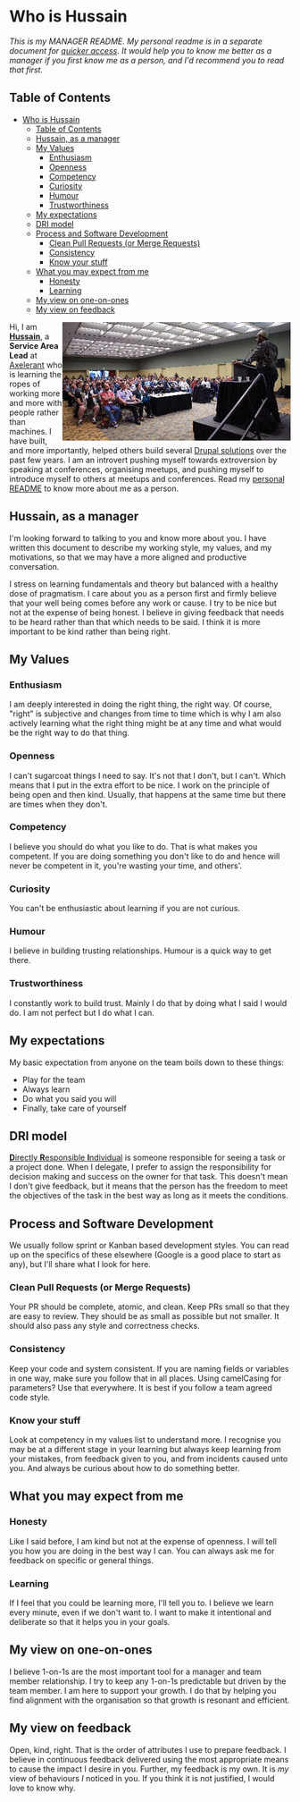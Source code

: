 # Who is Hussain

*This is my MANAGER README. My personal readme is in a separate document for [quicker access](https://hussainweb.github.io/README/). It would help you to know me better as a manager if you first know me as a person, and I'd recommend you to read that first.*

## Table of Contents

- [Who is Hussain](#who-is-hussain)
  - [Table of Contents](#table-of-contents)
  - [Hussain, as a manager](#hussain-as-a-manager)
  - [My Values](#my-values)
    - [Enthusiasm](#enthusiasm)
    - [Openness](#openness)
    - [Competency](#competency)
    - [Curiosity](#curiosity)
    - [Humour](#humour)
    - [Trustworthiness](#trustworthiness)
  - [My expectations](#my-expectations)
  - [DRI model](#dri-model)
  - [Process and Software Development](#process-and-software-development)
    - [Clean Pull Requests (or Merge Requests)](#clean-pull-requests-or-merge-requests)
    - [Consistency](#consistency)
    - [Know your stuff](#know-your-stuff)
  - [What you may expect from me](#what-you-may-expect-from-me)
    - [Honesty](#honesty)
    - [Learning](#learning)
  - [My view on one-on-ones](#my-view-on-one-on-ones)
  - [My view on feedback](#my-view-on-feedback)

<img align="right" src="./me-drupalcon-talk.jpg" width="409" height="212" alt="hussainweb presenting a talk at DrupalCon" title="Photo from DrupalCon Nashville" />

Hi, I am [**Hussain**](https://www.linkedin.com/in/hussainweb/), a **Service Area Lead** at [Axelerant](https://www.axelerant.com/) who is learning the ropes of working more and more with people rather than machines. I have built, and more importantly, helped others build several [Drupal solutions](https://www.drupal.org/u/hussainweb) over the past few years. I am an introvert pushing myself towards extroversion by speaking at conferences, organising meetups, and pushing myself to introduce myself to others at meetups and conferences. Read my [personal README](https://hussainweb.github.io/README/) to know more about me as a person.

## Hussain, as a manager

I'm looking forward to talking to you and know more about you. I have written this document to describe my working style, my values, and my motivations, so that we may have a more aligned and productive conversation.

I stress on learning fundamentals and theory but balanced with a healthy dose of pragmatism. I care about you as a person first and firmly believe that your well being comes before any work or cause. I try to be nice but not at the expense of being honest. I believe in giving feedback that needs to be heard rather than that which needs to be said. I think it is more important to be kind rather than being right.

## My Values

### Enthusiasm

I am deeply interested in doing the right thing, the right way. Of course, "right" is subjective and changes from time to time which is why I am also actively learning what the right thing might be at any time and what would be the right way to do that thing.

### Openness

I can't sugarcoat things I need to say. It's not that I don't, but I can't. Which means that I put in the extra effort to be nice. I work on the principle of being open and then kind. Usually, that happens at the same time but there are times when they don't.

### Competency

I believe you should do what you like to do. That is what makes you competent. If you are doing something you don't like to do and hence will never be competent in it, you're wasting your time, and others'.

### Curiosity

You can't be enthusiastic about learning if you are not curious.

### Humour

I believe in building trusting relationships. Humour is a quick way to get there.

### Trustworthiness

I constantly work to build trust. Mainly I do that by doing what I said I would do. I am not perfect but I do what I can.

## My expectations

My basic expectation from anyone on the team boils down to these things:

* Play for the team
* Always learn
* Do what you said you will
* Finally, take care of yourself

## DRI model

[**D**irectly **R**esponsible **I**ndividual](https://about.gitlab.com/handbook/people-group/directly-responsible-individuals/) is someone responsible for seeing a task or a project done. When I delegate, I prefer to assign the responsibility for decision making and success on the owner for that task. This doesn't mean I don't give feedback, but it means that the person has the freedom to meet the objectives of the task in the best way as long as it meets the conditions.

## Process and Software Development

We usually follow sprint or Kanban based development styles. You can read up on the specifics of these elsewhere (Google is a good place to start as any), but I'll share what I look for here.

### Clean Pull Requests (or Merge Requests)

Your PR should be complete, atomic, and clean. Keep PRs small so that they are easy to review. They should be as small as possible but not smaller. It should also pass any style and correctness checks.

### Consistency

Keep your code and system consistent. If you are naming fields or variables in one way, make sure you follow that in all places. Using camelCasing for parameters? Use that everywhere. It is best if you follow a team agreed code style.

### Know your stuff

Look at competency in my values list to understand more. I recognise you may be at a different stage in your learning but always keep learning from your mistakes, from feedback given to you, and from incidents caused unto you. And always be curious about how to do something better.

## What you may expect from me

### Honesty

Like I said before, I am kind but not at the expense of openness. I will tell you how you are doing in the best way I can. You can always ask me for feedback on specific or general things.

### Learning

If I feel that you could be learning more, I'll tell you to. I believe we learn every minute, even if we don't want to. I want to make it intentional and deliberate so that it helps you in your goals.

## My view on one-on-ones

I believe 1-on-1s are the most important tool for a manager and team member relationship. I try to keep any 1-on-1s predictable but driven by the team member. I am here to support your growth. I do that by helping you find alignment with the organisation so that growth is resonant and efficient.

## My view on feedback

Open, kind, right. That is the order of attributes I use to prepare feedback. I believe in continuous feedback delivered using the most appropriate means to cause the impact I desire in you. Further, my feedback is my own. It is *my* view of behaviours *I* noticed in you. If you think it is not justified, I would love to know why.
